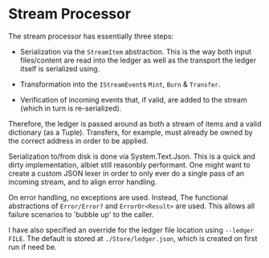 # Stream Processor

The stream processor has essentially three steps:

- Serialization via the `StreamItem` abstraction. This is the way both input files/content are read into the ledger as well as the transport the ledger itself is serialized using.

- Transformation into the `IStreamEvent`s `Mint`, `Burn` & `Transfer`. 

- Verification of incoming events that, if valid, are added to the stream (which in turn is re-serialized).

Therefore, the ledger is passed around as both a stream of items and a valid dictionary (as a Tuple). Transfers, for example, must already be owned by the correct address in order to be applied.

Serialization to/from disk is done via System.Text.Json. This is a quick and dirty implementation, albiet still reasonbly performant. One might want to create a custom JSON lexer in order to only ever do a single pass of an incoming stream, and to align error handling.

On error handling, no exceptions are used. Instead, The functional abstractions of `Error/Error?` and `ErrorOr<Result>` are used. This allows all failure scenarios to 'bubble up' to the caller.

I have also specified an override for the ledger file location using `--ledger FILE`. The default is stored at `./Store/ledger.json`, which is created on first run if need be.